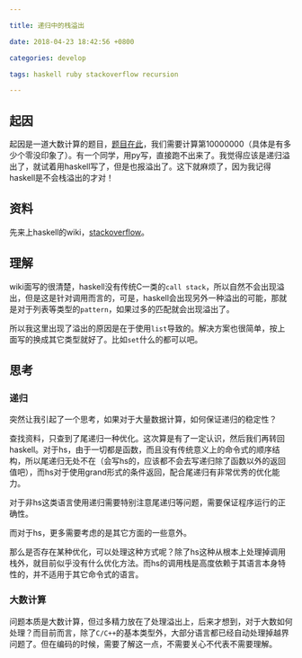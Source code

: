 ```yaml
---

title: 递归中的栈溢出

date: 2018-04-23 18:42:56 +0800

categories: develop

tags: haskell ruby stackoverflow recursion

---
```

<!-- more -->

## 起因

起因是一道大数计算的题目，[题目在此](https://oeis.org/A002977)，我们需要计算第10000000（具体是有多少个零没印象了）。有一个同学，用py写，直接跑不出来了。我觉得应该是递归溢出了，就试着用haskell写了，但是也报溢出了。这下就麻烦了，因为我记得haskell是不会栈溢出的才对！

## 资料

先来上haskell的wiki，[stackoverflow](https://wiki.haskell.org/Stackoverflow)。

## 理解

wiki面写的很清楚，haskell没有传统C一类的`call stack`，所以自然不会出现溢出，但是这是针对调用而言的，可是，haskell会出现另外一种溢出的可能，那就是对于列表等类型的`pattern`，如果过多的匹配就会出现溢出了。

所以我这里出现了溢出的原因是在于使用`list`导致的。解决方案也很简单，按上面写的换成其它类型就好了。比如`set`什么的都可以吧。

## 思考

### 递归

突然让我引起了一个思考，如果对于大量数据计算，如何保证递归的稳定性？

查找资料，只查到了尾递归一种优化。这次算是有了一定认识，然后我们再转回haskell。对于hs，由于一切都是函数，而且没有传统意义上的命令式的顺序结构，所以尾递归无处不在（会写hs的，应该都不会去写递归除了函数以外的返回值吧），而hs对于使用grand形式的条件返回，配合尾递归有非常优秀的优化能力。

对于非hs这类语言使用递归需要特别注意尾递归等问题，需要保证程序运行的正确性。

而对于hs，更多需要考虑的是其它方面的一些意外。

那么是否存在某种优化，可以处理这种方式呢？除了hs这种从根本上处理掉调用栈外，就目前似乎没有什么优化方法。而hs的调用栈是高度依赖于其语言本身特性的，并不适用于其它命令式的语言。

### 大数计算

问题本质是大数计算，但过多精力放在了处理溢出上，后来才想到，对于大数如何处理？而目前而言，除了`C/C++`的基本类型外，大部分语言都已经自动处理掉越界问题了。但在编码的时候，需要了解这一点，不需要关心不代表不需要理解。

